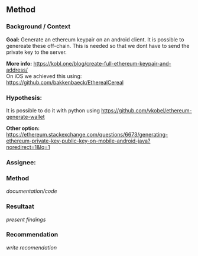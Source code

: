 ## Method

### Background / Context
**Goal:** Generate an ethereum keypair on an android client. It is possible to genereate these off-chain. This is needed so that we dont have to send the private key to the server. 

**More info:** https://kobl.one/blog/create-full-ethereum-keypair-and-address/  
On iOS we achieved this using: https://github.com/bakkenbaeck/EtherealCereal

### Hypothesis:
It is possible to do it with python using https://github.com/vkobel/ethereum-generate-wallet

**Other option:** https://ethereum.stackexchange.com/questions/6673/generating-ethereum-private-key-public-key-on-mobile-android-java?noredirect=1&lq=1

### Assignee: 

### Method
*documentation/code*

### Resultaat
*present findings*

### Recommendation
*write recomendation*